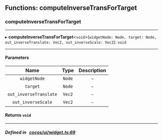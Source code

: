 ## Functions: computeInverseTransForTarget

### computeInverseTransForTarget


___
▸ **computeInverseTransForTarget**<`void`\>(`widgetNode: Node, target: Node, out_inverseTranslate: Vec2, out_inverseScale: Vec2`): `void`
___


#### Parameters

| Name | Type | Description |
| :------: | :------: | :------: |
| `widgetNode` | `Node` | - |
| `target` | `Node` | - |
| `out_inverseTranslate` | `Vec2` | - |
| `out_inverseScale` | `Vec2` | - |

#### Returns `void` 
___


##### Defined in &nbsp;   [cocos/ui/widget.ts:69](https://github.com/cocos-creator/engine/blob/c7bf6b8a9/cocos/ui/widget.ts#L69)&nbsp;
